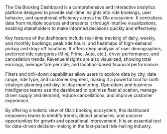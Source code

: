 The Ola Booking Dashboard is a comprehensive and interactive analytics platform designed to provide real-time insights into ride bookings, user behavior, and operational efficiency across the Ola ecosystem. It centralizes data from multiple sources and presents it through intuitive visualizations, enabling stakeholders to make informed decisions quickly and effectively.

Key features of the dashboard include real-time tracking of daily, weekly, and monthly bookings, peak ride hours, and heatmaps of high-demand pickup and drop-off locations. It offers deep analysis of user demographics, preferred ride categories (Mini, Prime, Auto, etc.), driver performance, and cancellation trends. Revenue insights are also visualized, showing total earnings, average fare per ride, and location-based financial performance.

Filters and drill-down capabilities allow users to explore data by city, date range, ride type, and customer segment, making it a powerful tool for both strategic planning and day-to-day monitoring. Operations and business intelligence teams use the dashboard to optimize fleet allocation, manage driver supply and demand, reduce cancellations, and improve customer experience.

By offering a holistic view of Ola’s booking ecosystem, this dashboard empowers teams to identify trends, detect anomalies, and uncover opportunities for growth and operational improvement. It is an essential tool for data-driven decision-making in the fast-paced ride-hailing industry.

